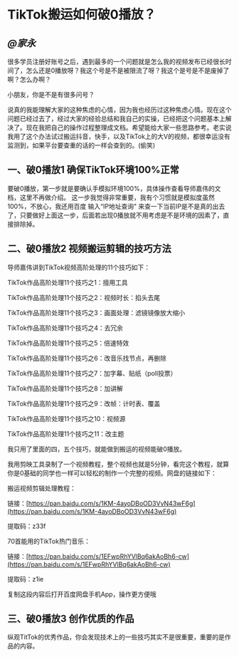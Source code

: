# TikTok搬运如何破0播放？
## _@家永_

很多学员注册好账号之后，遇到最多的一个问题就是怎么我的视频发布已经很长时间了，怎么还是0播放呀？我这个号是不是被限流了呀？我这个是号是不是废掉了啊？怎么办啊？

小朋友，你是不是有很多问号？

说真的我能理解大家的这种焦虑的心情，因为我也经历过这种焦虑心情。现在这个问题已经过去了，经过大家的经验总结和我自己的实操，已经把这个问题基本上解决了。现在我把自己的操作过程整理成文档。希望能给大家一些思路参考。老实说我用了这个办法试过搬运抖音，快手，以及TikTok上的大V的视频，都很幸运没有监测到，如果平台要查重的话的一样会查到的。(偷笑)

## 一、破0播放1 确保TikTok环境100%正常

要破0播放，第一步就是要确认手模拟环境100%，具体操作查看导师嘉伟的文档，这里不再做介绍。
这一步我觉得非常重要，我有个习惯就是模拟度虽然100%，不放心，我还用百度 输入“IP地址查询" 来查一下当前IP是不是真的出去了，只要做好上面这一步，后面若出现0播放就不用考虑是不是环境的因素了，直接排除掉。

## 二、破0播放2 视频搬运剪辑的技巧方法

导师嘉伟讲到TikTok视频高阶处理的11个技巧如下：

TikTok作品高阶处理11个技巧之1：擅用工具

TikTok作品高阶处理11个技巧之2：视频时长：掐头去尾

TikTok作品高阶处理11个技巧之3：画面处理：滤镜镜像放大缩小

TikTok作品高阶处理11个技巧之4：去冗余

TikTok作品高阶处理11个技巧之5：倍速特效

TikTok作品高阶处理11个技巧之6：改音乐找节点，再删除

TikTok作品高阶处理11个技巧之7：加字幕、贴纸（poll投票）

TikTok作品高阶处理11个技巧之8：加讲解

TikTok作品高阶处理11个技巧之9：改帧：计时表、覆盖

TikTok作品高阶处理11个技巧之10：视频源

TikTok作品高阶处理11个技巧之11：改主题

我只用了里面的四，五个技巧，就能做到搬运的视频能破0播放。

我用剪映工具录制了一个视频教程，整个视频也就是5分钟，看完这个教程，就算你是0基础的同学也一样可以轻松的制作一个完整的视频。网盘的链接如下：

搬运视频剪辑处理教程：

链接：[https://pan.baidu.com/s/1KM-4ayoDBoOD3VvN43wF6g](https://pan.baidu.com/s/1KM-4ayoDBoOD3VvN43wF6g) 

提取码：z33f

70首能用的TikTok热门音乐：

链接：[https://pan.baidu.com/s/1EFwpRhYVlBq6akAoBh6-cw](https://pan.baidu.com/s/1EFwpRhYVlBq6akAoBh6-cw) 

提取码：z1ie 

复制这段内容后打开百度网盘手机App，操作更方便哦

## 三、破0播放3 创作优质的作品

纵观TitTok的优秀作品，你会发现技术上的一些技巧其实不是很重要，重要的是作品的内容。


